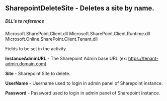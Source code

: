 ## SharepointDeleteSite - Deletes a site by name.

##### DLL's to reference
Microsoft.SharePoint.Client.dll
Microsoft.SharePoint.Client.Runtime.dll
Microsoft.Online.SharePoint.Client.Tenant.dll

Fields to be set in the activity.

**InstanceAdminURL** 	- The Sharepoint Admin base URL (ex: https://tenant-admin.domain.com)

**Site**			    - Sharepoint Site to delete.

**UserName**			- Username used to login in admin panel of Sharepoint instance.

**Password**			- Password used to login in admin panel of Sharepoint instance.